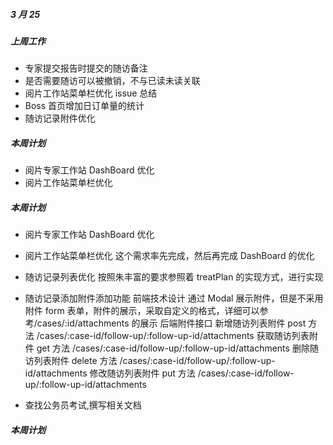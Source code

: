 ##### 3 月 25

##### 上周工作

- 专家提交报告时提交的随访备注
- 是否需要随访可以被撤销，不与已读未读关联
- 阅片工作站菜单栏优化 issue 总结
- Boss 首页增加日订单量的统计
- 随访记录附件优化

##### 本周计划

- 阅片专家工作站 DashBoard 优化
- 阅片工作站菜单栏优化

##### 本周计划

- 阅片专家工作站 DashBoard 优化
- 阅片工作站菜单栏优化
  这个需求率先完成，然后再完成 DashBoard 的优化
- 随访记录列表优化
  按照朱丰富的要求参照着 treatPlan 的实现方式，进行实现
- 随访记录添加附件添加功能
  前端技术设计
  通过 Modal 展示附件，但是不采用附件 form 表单，附件的展示，采取自定义的格式，详细可以参考/cases/:id/attachments 的展示
  后端附件接口
  新增随访列表附件 post 方法 /cases/:case-id/follow-up/:follow-up-id/attachments
  获取随访列表附件 get 方法 /cases/:case-id/follow-up/:follow-up-id/attachments
  删除随访列表附件 delete 方法 /cases/:case-id/follow-up/:follow-up-id/attachments
  修改随访列表附件 put 方法 /cases/:case-id/follow-up/:follow-up-id/attachments

- 查找公务员考试,撰写相关文档

##### 本周计划
